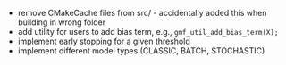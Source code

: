 * remove CMakeCache files from src/ - accidentally added this when building in wrong folder
* add utility for users to add bias term, e.g., `gmf_util_add_bias_term(X);`
* implement early stopping for a given threshold
* implement different model types (CLASSIC, BATCH, STOCHASTIC)
